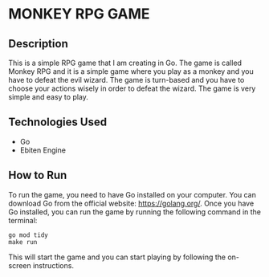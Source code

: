 # MONKEY RPG GAME
## Description
This is a simple RPG game that I am creating in Go. The game is called Monkey RPG and it is a simple game where you play as a monkey and you have to defeat the evil wizard. The game is turn-based and you have to choose your actions wisely in order to defeat the wizard. The game is very simple and easy to play.
## Technologies Used
- Go
- Ebiten Engine

## How to Run
To run the game, you need to have Go installed on your computer. You can download Go from the official website: https://golang.org/. Once you have Go installed, you can run the game by running the following command in the terminal:
```
go mod tidy
make run
```
This will start the game and you can start playing by following the on-screen instructions.
